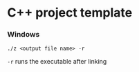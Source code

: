 # C++ project template

### Windows
`./z <output file name> -r`

`-r` runs the executable after linking

